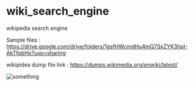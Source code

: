 # wiki_search_engine
wikipedia search engine

Sample files :
https://drive.google.com/drive/folders/1gsfHWcmdHu4mQ7SxZYK3hpI-AkTfpbHx?usp=sharing


wikipidea dump file link :
https://dumps.wikimedia.org/enwiki/latest/


![something](https://drive.google.com/file/d/1CvbdtpB4A7o3RHcHhaI0cw2XVZaDRK8u/view?usp=sharing)
